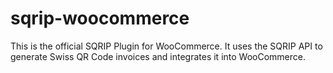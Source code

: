 # sqrip-woocommerce

This is the official SQRIP Plugin for WooCommerce. It uses the SQRIP API to generate Swiss QR Code invoices and integrates it into WooCommerce.
